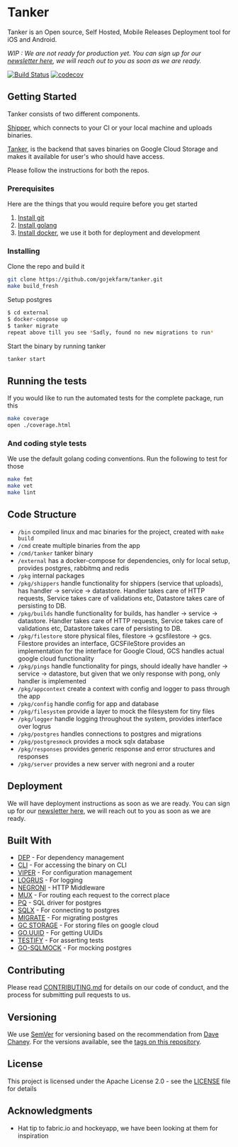 # Tanker

Tanker is an Open source, Self Hosted, Mobile Releases Deployment tool for iOS and Android.

*WIP : We are not ready for production yet. You can sign up for our [newsletter here](https://goo.gl/forms/Ck0lnzdWQNyfD5Il2), we will reach out to you as soon as we are ready.*

[![Build Status](https://travis-ci.org/gojekfarm/tanker.svg?branch=master)](https://travis-ci.org/gojekfarm/tanker)
[![codecov](https://codecov.io/gh/gojekfarm/tanker/branch/master/graph/badge.svg)](https://codecov.io/gh/gojekfarm/tanker)

## Getting Started

Tanker consists of two different components.

[Shipper](https://github.com/gojekfarm/shipper), which connects to your CI or your local machine and uploads binaries. 

[Tanker](https://github.com/gojekfarm/tanker), is the backend that saves binaries on Google Cloud Storage and makes it available for user's who should have access.

Please follow the instructions for both the repos.

### Prerequisites

Here are the things that you would require before you get started

1. [Install git](https://www.atlassian.com/git/tutorials/install-git)
1. [Install golang](https://golang.org/doc/install)
1. [Install docker](https://docs.docker.com/install/#supported-platforms), we use it both for deployment and development

### Installing

Clone the repo and build it

```bash
git clone https://github.com/gojekfarm/tanker.git
make build_fresh
```

Setup postgres

```bash
$ cd external
$ docker-compose up
$ tanker migrate
repeat above till you see *Sadly, found no new migrations to run*
```

Start the binary by running tanker

```bash
tanker start
```

## Running the tests

If you would like to run the automated tests for the complete package, run this

```bash
make coverage
open ./coverage.html
```

### And coding style tests

We use the default golang coding conventions. Run the following to test for those

```bash
make fmt
make vet
make lint
```

## Code Structure

* `/bin` compiled linux and mac binaries for the project, created with `make build`
* `/cmd` create multiple binaries from the app
* `/cmd/tanker` tanker binary
* `/external` has a docker-compose for dependencies, only for local setup, provides postgres, rabbitmq and redis
* `/pkg` internal packages
* `/pkg/shippers` handle functionality for shippers (service that uploads), has handler -> service -> datastore. Handler takes care of HTTP requests, Service takes care of validations etc, Datastore takes care of persisting to DB.
* `/pkg/builds` handle functionality for builds, has handler -> service -> datastore. Handler takes care of HTTP requests, Service takes care of validations etc, Datastore takes care of persisting to DB.
* `/pkg/filestore` store physical files, filestore -> gcsfilestore -> gcs. Filestore provides an interface, GCSFileStore provides an implementation for the interface for Google Cloud, GCS handles actual google cloud functionality
* `/pkg/pings` handle functionality for pings, should ideally have handler -> service -> datastore, but given that we only response with pong, only handler is implemented
* `/pkg/appcontext` create a context with config and logger to pass through the app
* `/pkg/config` handle config for app and database
* `/pkg/filesystem` provide a layer to mock the filesystem for tiny files
* `/pkg/logger` handle logging throughout the system, provides interface over logrus
* `/pkg/postgres` handles connections to postgres and migrations
* `/pkg/postgresmock` provides a mock sqlx database
* `/pkg/responses` provides generic response and error structures and responses
* `/pkg/server` provides a new server with negroni and a router

## Deployment

We will have deployment instructions as soon as we are ready. You can sign up for our [newsletter here](https://goo.gl/forms/Ck0lnzdWQNyfD5Il2), we will reach out to you as soon as we are ready.

## Built With

* [DEP](https://github.com/golang/dep) - For dependency management
* [CLI](github.com/urfave/cli) - For accessing the binary on CLI
* [VIPER](github.com/spf13/viper) - For configuration management
* [LOGRUS](github.com/sirupsen/logrus) - For logging
* [NEGRONI](github.com/urfave/negroni) - HTTP Middleware
* [MUX](github.com/gorilla/mux) - For routing each request to the correct place
* [PQ](github.com/lib/pq) - SQL driver for postgres
* [SQLX](github.com/jmoiron/sqlx) - For connecting to postgres
* [MIGRATE](github.com/mattes/migrate) - For migrating postgres
* [GC STORAGE](cloud.google.com/go/storage) - For storing files on google cloud
* [GO.UUID](github.com/satori/go.uuid) - For getting UUIDs
* [TESTIFY](github.com/stretchr/testify) - For asserting tests
* [GO-SQLMOCK](github.com/DATA-DOG/go-sqlmock) - For mocking postgres

## Contributing

Please read [CONTRIBUTING.md](https://github.com/gojekfarm/tanker/blob/master/CONTRIBUTING.md) for details on our code of conduct, and the process for submitting pull requests to us.

## Versioning

We use [SemVer](https://semver.org/spec/v2.0.0.html) for versioning based on the recommendation from [Dave Chaney](https://dave.cheney.net/2016/06/24/gophers-please-tag-your-releases). For the versions available, see the [tags on this repository](https://github.com/gojekfarm/tanker/tags).

## License

This project is licensed under the Apache License 2.0 - see the [LICENSE](https://github.com/gojekfarm/tanker/blob/master/LICENSE) file for details

## Acknowledgments

* Hat tip to fabric.io and hockeyapp, we have been looking at them for inspiration
